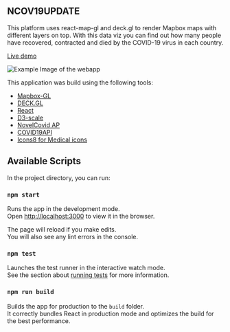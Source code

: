 
## NCOV19UPDATE

This platform uses react-map-gl and deck.gl to render Mapbox maps with different layers on top. With this data viz you can find out how many people have recovered, contracted and died by the COVID-19 virus in each country.

 [Live demo](https://ncov19update.com)

![Example Image of the webapp](https://i.imgur.com/zSO44A8.png)

This application was build using the following tools:
- [Mapbox-GL](https://github.com/mapbox/mapbox-gl-js)
- [DECK.GL](https://deck.gl/#/e)
- [React](https://github.com/facebook/react)
- [D3-scale](https://github.com/d3/d3-scale)
- [NovelCovid AP](https://documenter.getpostman.com/view/8854915/SzS7R6uu?version=latest)
- [COVID19API](https://documenter.getpostman.com/view/10808728/SzS8rjbc?version=latest)
- [Icons8 for Medical icons](https://icons8.com/icon/set/medical/color)

## Available Scripts

In the project directory, you can run:

### `npm start`

Runs the app in the development mode.<br>
Open [http://localhost:3000](http://localhost:3000) to view it in the browser.

The page will reload if you make edits.<br>
You will also see any lint errors in the console.

### `npm test`

Launches the test runner in the interactive watch mode.<br>
See the section about [running tests](https://facebook.github.io/create-react-app/docs/running-tests) for more information.

### `npm run build`

Builds the app for production to the `build` folder.<br>
It correctly bundles React in production mode and optimizes the build for the best performance.
